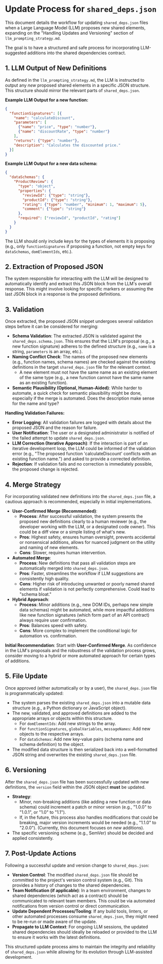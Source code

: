 # Update Process for `shared_deps.json`

This document details the workflow for updating `shared_deps.json` files when a Large Language Model (LLM) proposes new shared elements, expanding on the "Handling Updates and Versioning" section of `llm_prompting_strategy.md`.

The goal is to have a structured and safe process for incorporating LLM-suggested additions into the shared dependencies contract.

## 1. LLM Output of New Definitions

As defined in the `llm_prompting_strategy.md`, the LLM is instructed to output any *new* proposed shared elements in a specific JSON structure. This structure should mirror the relevant parts of `shared_deps.json`.

**Example LLM Output for a new function:**
```json
{
  "functionSignatures": [{
    "name": "calculateDiscount",
    "parameters": [
      {"name": "price", "type": "number"},
      {"name": "discountRate", "type": "number"}
    ],
    "returns": {"type": "number"},
    "description": "Calculates the discounted price."
  }]
}
```

**Example LLM Output for a new data schema:**
```json
{
  "dataSchemas": {
    "ProductReview": {
      "type": "object",
      "properties": {
        "reviewId": {"type": "string"},
        "productId": {"type": "string"},
        "rating": {"type": "number", "minimum": 1, "maximum": 5},
        "comment": {"type": "string"}
      },
      "required": ["reviewId", "productId", "rating"]
    }
  }
}
```
The LLM should only include keys for the types of elements it is proposing (e.g., only `functionSignatures` if proposing a function, not empty keys for `dataSchemas`, `domElementIds`, etc.).

## 2. Extraction of Proposed JSON

The system responsible for interacting with the LLM will be designed to automatically identify and extract this JSON block from the LLM's overall response. This might involve looking for specific markers or assuming the last JSON block in a response is the proposed definitions.

## 3. Validation

Once extracted, the proposed JSON snippet undergoes several validation steps before it can be considered for merging:

*   **Schema Validation**: The extracted JSON is validated against the `shared_deps.schema.json`. This ensures that the LLM's proposal (e.g., a new function signature) adheres to the defined structure (e.g., `name` is a string, `parameters` is an array, etc.).
*   **Naming Conflict Check**: The names of the proposed new elements (e.g., function names, schema names) are checked against the existing definitions in the target `shared_deps.json` file for the relevant context.
    *   A new element must not have the same name as an existing element of the same type (e.g., a new function cannot have the same name as an existing function).
*   **Semantic Plausibility (Optional, Human-Aided)**: While harder to automate, a quick check for semantic plausibility might be done, especially if the merge is automated. Does the description make sense for the name and type?

**Handling Validation Failures:**

*   **Error Logging**: All validation failures are logged with details about the proposed JSON and the reason for failure.
*   **User Notification**: The user or a designated administrator is notified of the failed attempt to update `shared_deps.json`.
*   **LLM Correction (Iterative Approach)**: If the interaction is part of an iterative development loop, the LLM could be informed of the validation error (e.g., "The proposed function 'calculateDiscount' conflicts with an existing function name.") and asked to provide a corrected definition.
*   **Rejection**: If validation fails and no correction is immediately possible, the proposed change is rejected.

## 4. Merge Strategy

For incorporating validated new definitions into the `shared_deps.json` file, a cautious approach is recommended, especially in initial implementations.

*   **User-Confirmed Merge (Recommended)**:
    *   **Process**: After successful validation, the system presents the proposed new definitions clearly to a human reviewer (e.g., the developer working with the LLM, or a designated code owner). This could be a diff view or a simple listing of what's new.
    *   **Pros**: Highest safety, ensures human oversight, prevents accidental or nonsensical additions, allows for nuanced judgment on the utility and naming of new elements.
    *   **Cons**: Slower, requires human intervention.
*   **Automated Merge**:
    *   **Process**: New definitions that pass all validation steps are automatically merged into `shared_deps.json`.
    *   **Pros**: Faster, streamlines the workflow if LLM suggestions are consistently high quality.
    *   **Cons**: Higher risk of introducing unwanted or poorly named shared elements if validation is not perfectly comprehensive. Could lead to "schema bloat."
*   **Hybrid Approach**:
    *   **Process**: Minor additions (e.g., new DOM IDs, perhaps new simple data schemas) might be automated, while more impactful additions like new function signatures (which form part of an API contract) always require user confirmation.
    *   **Pros**: Balances speed with safety.
    *   **Cons**: More complex to implement the conditional logic for automation vs. confirmation.

**Initial Recommendation**: Start with **User-Confirmed Merge**. As confidence in the LLM's proposals and the robustness of the validation process grows, consider moving to a hybrid or more automated approach for certain types of additions.

## 5. File Update

Once approved (either automatically or by a user), the `shared_deps.json` file is programmatically updated:

*   The system parses the existing `shared_deps.json` into a mutable data structure (e.g., a Python dictionary or JavaScript object).
*   The new, validated, and approved definitions are added to the appropriate arrays or objects within this structure.
    *   For `domElementIds`: Add new strings to the array.
    *   For `functionSignatures`, `globalVariables`, `messageNames`: Add new objects to the respective arrays.
    *   For `dataSchemas`: Add new key-value pairs (schema name and schema definition) to the object.
*   The modified data structure is then serialized back into a well-formatted JSON string and overwrites the existing `shared_deps.json` file.

## 6. Versioning

After the `shared_deps.json` file has been successfully updated with new definitions, the `version` field within the JSON object **must** be updated.

*   **Strategy**:
    *   Minor, non-breaking additions (like adding a new function or data schema) could increment a patch or minor version (e.g., "1.0.0" to "1.0.1", or "1.0" to "1.1").
    *   If, in the future, this process also handles modifications that could be breaking, major version increments would be needed (e.g., "1.1.0" to "2.0.0"). (Currently, this document focuses on *new* additions).
*   The specific versioning scheme (e.g., SemVer) should be decided and applied consistently.

## 7. Post-Update Actions

Following a successful update and version change to `shared_deps.json`:

*   **Version Control**: The modified `shared_deps.json` file should be committed to the project's version control system (e.g., Git). This provides a history of changes to the shared dependencies.
*   **Team Notification (if applicable)**: In a team environment, changes to shared dependencies (which act as a contract) should be communicated to relevant team members. This could be via automated notifications from version control or direct communication.
*   **Update Dependent Processes/Tooling**: If any build tools, linters, or other automated processes consume `shared_deps.json`, they might need to be re-run or made aware of the update.
*   **Propagate to LLM Context**: For ongoing LLM sessions, the updated shared dependencies should ideally be reloaded or provided to the LLM to ensure it works with the latest definitions.

This structured update process aims to maintain the integrity and reliability of `shared_deps.json` while allowing for its evolution through LLM-assisted development.
